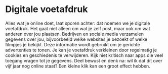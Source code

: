 # Digitale voetafdruk
Alles wat je online doet, laat sporen achter: dat noemen we je digitale voetafdruk. Het gaat niet alleen om wat je zelf post, maar ook om wat anderen over jou plaatsen. Bedrijven en sociale media verzamelen gegevens over jou, bijvoorbeeld welke websites je bezoekt of welke filmpjes je bekijkt. Deze informatie wordt gebruikt om je gerichte advertenties te tonen. Je kan je voetafdruk verkleinen door regelmatig je cookies en geschiedenis te verwijderen. Kijk niet kritisch naar apps die veel toegang vragen tot je gegevens. Deel bewust en denk na: wil ik dat dit over vijf jaar nog online staat? Een kleine klik kan een groot effect hebben.